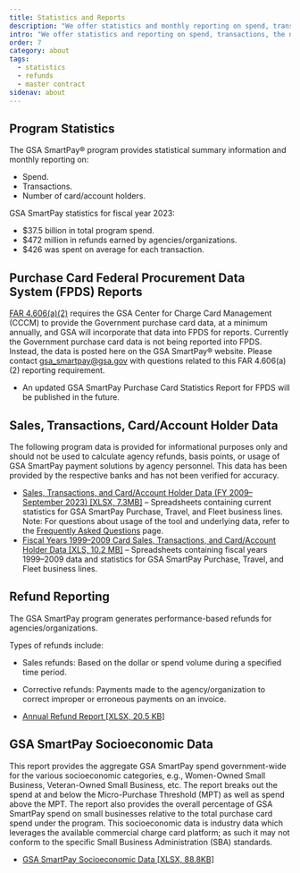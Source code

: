 ```yaml
---
title: Statistics and Reports
description: "We offer statistics and monthly reporting on spend, transactions, and the number of account holders."
intro: "We offer statistics and reporting on spend, transactions, the number of card/account holders, and refunds."
order: 7
category: about
tags:
  - statistics
  - refunds
  - master contract
sidenav: about
---
```


## Program Statistics

The GSA SmartPay® program provides statistical summary information and monthly reporting on:

- Spend.
- Transactions.
- Number of card/account holders.

GSA SmartPay statistics for fiscal year 2023:

- $37.5 billion in total program spend.
- $472 million in refunds earned by agencies/organizations.
- $426 was spent on average for each transaction.

## Purchase Card Federal Procurement Data System (FPDS) Reports

[FAR 4.606(a)(2)](https://www.ecfr.gov/current/title-48/chapter-1/subchapter-A/part-4/subpart-4.6/section-4.606) requires the GSA Center for Charge Card Management (CCCM) to provide the Government purchase card data, at a minimum annually, and GSA will incorporate that data into FPDS for reports. Currently the Government purchase card data is not being reported into FPDS. Instead, the data is posted here on the GSA SmartPay® website. Please contact gsa_smartpay@gsa.gov with questions related to this FAR 4.606(a)(2) reporting requirement.

- An updated GSA SmartPay Purchase Card Statistics Report for FPDS will be published in the future.

## Sales, Transactions, Card/Account Holder Data

The following program data is provided for informational purposes only and should not be used to calculate agency refunds, basis points, or usage of GSA SmartPay payment solutions by agency personnel. This data has been provided by the respective banks and has not been verified for accuracy.

- [Sales, Transactions, and Card/Account Holder Data (FY 2009–September 2023) [XLSX, 7.3MB]](/files/stats-tool.xlsx) – Spreadsheets containing current statistics for GSA SmartPay Purchase, Travel, and Fleet business lines.  Note: For questions about usage of the tool and underlying data, refer to the [Frequently Asked Questions](/faq) page.
- [Fiscal Years 1999–2009 Card Sales, Transactions, and Card/Account Holder Data [XLS, 10.2 MB]](/files/fy99-09-card-sales-transactions-cardholder-data.xls) – Spreadsheets containing fiscal years 1999–2009 data and statistics for GSA SmartPay Purchase, Travel, and Fleet business lines.

## Refund Reporting

The GSA SmartPay program generates performance-based refunds for agencies/organizations.

Types of refunds include:

- Sales refunds: Based on the dollar or spend volume during a specified time period.
- Corrective refunds: Payments made to the agency/organization to correct improper or erroneous payments on an invoice.

- [Annual Refund Report [XLSX, 20.5 KB]](/files/refund-report.xlsx)

## GSA SmartPay Socioeconomic Data

This report provides the aggregate GSA SmartPay spend government-wide for the various socioeconomic categories, e.g., Women-Owned Small Business, Veteran-Owned Small Business, etc. The report breaks out the spend at and below the Micro-Purchase Threshold (MPT) as well as spend above the MPT. The report also provides the overall percentage of GSA SmartPay spend on small businesses relative to the total purchase card spend under the program. This socioeconomic data is industry data which leverages the available commercial charge card platform; as such it may not conform to the specific Small Business Administration (SBA) standards.

- [GSA SmartPay Socioeconomic Data [XLSX, 88.8KB]](/files/GSA.SmartPay.Socioeconomic.Data-updated.April.2024.xlsx)
